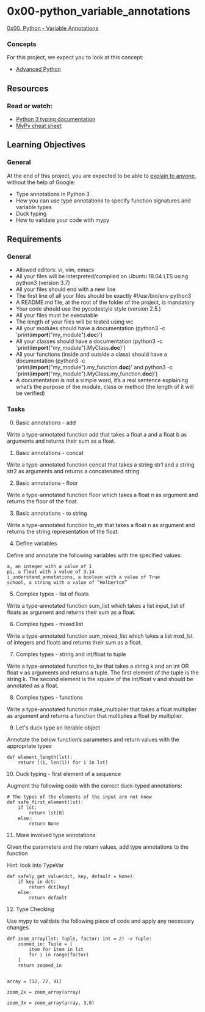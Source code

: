 # 0x00-python_variable_annotations  
[0x00. Python - Variable Annotations](https://intranet.alxswe.com/projects/1229#task-11622)  
### Concepts  
For this project, we expect you to look at this concept:  

  +  [Advanced Python](https://intranet.alxswe.com/concepts/554)  
## Resources  
### Read or watch:  

  +  [Python 3 typing documentation](https://intranet.alxswe.com/rltoken/5j0OtdWh36_HVAHKJX2gaA)  
  +  [MyPy cheat sheet](https://intranet.alxswe.com/rltoken/Eud-nrUG7x3iT6JD2Sas-g)    
## Learning Objectives  
### General  
At the end of this project, you are expected to be able to [explain to anyone](https://intranet.alxswe.com/rltoken/hGUom4nCewYmroS4ii_ZDQ), without the help of Google:  

  +  Type annotations in Python 3  
  +  How you can use type annotations to specify function signatures and variable types  
  +  Duck typing  
  +  How to validate your code with mypy  
## Requirements  
### General  
  +  Allowed editors: vi, vim, emacs  
  +  All your files will be interpreted/compiled on Ubuntu 18.04 LTS using python3 (version 3.7)  
  +  All your files should end with a new line  
  +  The first line of all your files should be exactly #!/usr/bin/env python3  
  +  A README.md file, at the root of the folder of the project, is mandatory  
  +  Your code should use the pycodestyle style (version 2.5.)  
  +  All your files must be executable  
  +  The length of your files will be tested using wc  
  +  All your modules should have a documentation (python3 -c 'print(__import__("my_module").__doc__)')  
  +  All your classes should have a documentation (python3 -c 'print(__import__("my_module").MyClass.__doc__)')  
  +  All your functions (inside and outside a class) should have a documentation (python3 -c  
 'print(__import__("my_module").my_function.__doc__)' and python3 -c
 'print(__import__("my_module").MyClass.my_function.__doc__)')  
  +  A documentation is not a simple word, it’s a real sentence explaining what’s the purpose of the module, class or method (the length of it will be verified)  
### Tasks  
0. Basic annotations - add  

Write a type-annotated function add that takes a float a and a float b as arguments and returns their sum as a float.  


    
1. Basic annotations - concat  

Write a type-annotated function concat that takes a string str1 and a string str2 as arguments and returns a concatenated string  


    
2. Basic annotations - floor  

Write a type-annotated function floor which takes a float n as argument and returns the floor of the float.  



3. Basic annotations - to string  

Write a type-annotated function to_str that takes a float n as argument and returns the string representation of the float.  

    
4. Define variables  

Define and annotate the following variables with the specified values: 
```
a, an integer with a value of 1
pi, a float with a value of 3.14
i_understand_annotations, a boolean with a value of True
school, a string with a value of “Holberton”
```  

    
5. Complex types - list of floats  

Write a type-annotated function sum_list which takes a list input_list of floats as argument and returns their sum as a float.  


    
6. Complex types - mixed list  

Write a type-annotated function sum_mixed_list which takes a list mxd_lst of integers and floats and returns their sum as a float.  


    
7. Complex types - string and int/float to tuple  

Write a type-annotated function to_kv that takes a string k and an int OR float v as arguments and returns a tuple. The first element of the tuple is the string k. The second element is the square of the int/float v and should be annotated as a float.  


    
8. Complex types - functions  

Write a type-annotated function make_multiplier that takes a float multiplier as argument and returns a function that multiplies a float by multiplier.  


    
9. Let's duck type an iterable object  

Annotate the below function’s parameters and return values with the appropriate types    

```
def element_length(lst):
    return [(i, len(i)) for i in lst]
```  
    
10. Duck typing - first element of a sequence  

Augment the following code with the correct duck-typed annotations:  

```
# The types of the elements of the input are not know
def safe_first_element(lst):
    if lst:
        return lst[0]
    else:
        return None
```   

    
11. More involved type annotations  

Given the parameters and the return values, add type annotations to the function  

Hint: look into TypeVar

```
def safely_get_value(dct, key, default = None):
    if key in dct:
        return dct[key]
    else:
        return default
```  

    
12. Type Checking  

Use mypy to validate the following piece of code and apply any necessary changes.   
```
def zoom_array(lst: Tuple, factor: int = 2) -> Tuple:
    zoomed_in: Tuple = [
        item for item in lst
        for i in range(factor)
    ]
    return zoomed_in


array = [12, 72, 91]

zoom_2x = zoom_array(array)

zoom_3x = zoom_array(array, 3.0)
```

